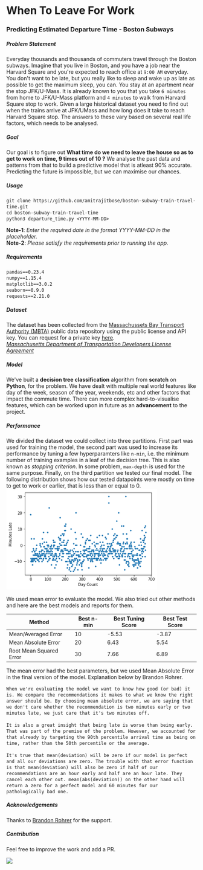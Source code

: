 # When To Leave For Work
### Predicting Estimated Departure Time - Boston Subways

##### Problem Statement
Everyday thousands and thousands of commuters travel through the Boston subways. Imagine that you live in Boston, and you have a job near the Harvard Square and you're expected to reach office at `9:00 AM` everyday. You don't want to be late, but you really like to sleep and wake up as late as possible to get the maximum sleep, you can. You stay at an apartment near the stop JFK/U-Mass. It is already known to you that you take `6 minutes` from home to JFK/U-Mass platform and `4 minutes` to walk from Harvard Square stop to work. Given a large historical dataset you need to find out when the trains arrive at JFK/UMass and how long does it take to reach Harvard Square stop. The answers to these vary based on several real life factors, which needs to be analysed.

##### Goal
Our goal is to figure out **What time do we need to leave the house so as to get to work on time, 9 times out of 10 ?** We analyse the past data and patterns from that to build a predictive model that is atleast 90% accurate. Predicting the future is impossible, but we can maximise our chances.

##### Usage
```
git clone https://github.com/amitrajitbose/boston-subway-train-travel-time.git
cd boston-subway-train-travel-time
python3 departure_time.py <YYYY-MM-DD>
```
**Note-1**: *Enter the required date in the format YYYY-MM-DD in the placeholder.* <br>
**Note-2**: *Please satisfy the requirements prior to running the app.*

##### Requirements
```
pandas==0.23.4
numpy==1.15.4
matplotlib==3.0.2
seaborn==0.9.0
requests==2.21.0
```
##### Dataset
The dataset has been collected from the [Massachussets Bay Transport Authority (MBTA)](https://www.mbta.com/) public data repository using the public license and API key. You can request for a private key [here](https://performance.mbta.com/portal). <br>
*[Massachusetts Department of Transportation Developers License Agreement](https://www.mass.gov/files/documents/2017/10/27/develop_license_agree_0.pdf)*

##### Model
We've built a **decision tree classification** algorithm from **scratch** on **Python**, for the problem. We have dealt with multiple real world features like day of the week, season of the year, weekends, etc and other factors that impact the commute time. There can more complex hard-to-visualise features, which can be worked upon in future as an **advancement** to the project.

##### Performance
We divided the dataset we could collect into three partitions. First part was used for training the model, the second part was used to increase its performance by tuning a few hyperparamters like `n-min`, i.e. the minimum number of training examples in a leaf of the decision tree. This is also known as *stopping criterion*. In some problem, `max-depth` is used for the same purpose. Finally, on the third partition we tested our final model.
The following distribution shows how our tested datapoints were mostly on time to get to work or earlier, that is less than or equal to 0.
![performance-distribution](https://raw.githubusercontent.com/amitrajitbose/boston-subway-train-travel-time/master/assets/performance.png)

We used mean error to evaluate the model. We also tried out other methods and here are the best models and reports for them.

| Method | Best n-min | Best Tuning Score | Best Test Score |
| ------ | ---------- | ----------------- | --------------- |
| Mean/Averaged Error | 10 | -5.53 | -3.87 |
| Mean Absolute Error | 20 | 6.43 | 5.54 |
| Root Mean Squared Error | 30 | 7.66 | 6.89 |

The mean error had the best parameters, but we used Mean Absolute Error in the final version of the model. Explanation below by Brandon Rohrer.

```
When we're evaluating the model we want to know how good (or bad) it is. We compare the recommendations it makes to what we know the right answer should be. By choosing mean absolute error, we are saying that we don't care whether the recommendation is two minutes early or two minutes late, we just care that it's two minutes off.

It is also a great insight that being late is worse than being early. That was part of the premise of the problem. However, we accounted for that already by targeting the 90th percentile arrival time as being on time, rather than the 50th percentile or the average.

It's true that mean(deviation) will be zero if our model is perfect and all our deviations are zero. The trouble with that error function is that mean(deviation) will also be zero if half of our recommendations are an hour early and half are an hour late. They cancel each other out. mean(abs(deviation)) on the other hand will return a zero for a perfect model and 60 minutes for our pathologically bad one.
```

##### Acknowledgements
Thanks to [Brandon Rohrer](https://github.com/brohrer) for the support.

##### Contribution
Feel free to improve the work and add a PR.

[![](http://alexanderrem.weebly.com/uploads/7/2/5/6/72566533/linkedin_orig.png)](https://www.linkedin.com/in/amitrajitbose/)